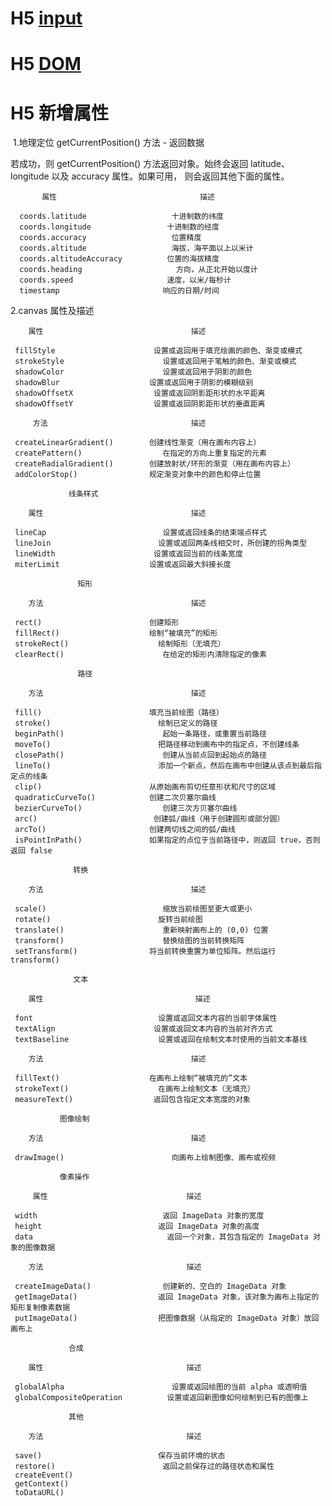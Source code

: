 # H5 [input](https://github.com/BellQ/H5/tree/master/input)

# H5 [DOM](https://github.com/BellQ/H5/tree/master/DOM)

# H5 新增属性
  1.地理定位
  getCurrentPosition() 方法 - 返回数据
  
  若成功，则 getCurrentPosition() 方法返回对象。始终会返回 latitude、longitude 以及 accuracy 属性。如果可用，
  则会返回其他下面的属性。
  
           属性	                             描述
  
      coords.latitude	                十进制数的纬度
      coords.longitude	               十进制数的经度
      coords.accuracy	                位置精度
      coords.altitude	                海拔，海平面以上以米计
      coords.altitudeAccuracy     	   位置的海拔精度
      coords.heading	                 方向，从正北开始以度计
      coords.speed	                   速度，以米/每秒计
      timestamp                    	  响应的日期/时间
  
 2.canvas 属性及描述
 
        属性	                               描述
   
     fillStyle	                    设置或返回用于填充绘画的颜色、渐变或模式
     strokeStyle	                  设置或返回用于笔触的颜色、渐变或模式
     shadowColor	                  设置或返回用于阴影的颜色
     shadowBlur	                   设置或返回用于阴影的模糊级别
     shadowOffsetX	                设置或返回阴影距形状的水平距离
     shadowOffsetY	                设置或返回阴影距形状的垂直距离
 
         方法	                               描述
   
     createLinearGradient()	       创建线性渐变（用在画布内容上）
     createPattern()	              在指定的方向上重复指定的元素
     createRadialGradient()	       创建放射状/环形的渐变（用在画布内容上）
     addColorStop()	               规定渐变对象中的颜色和停止位置
 
                 线条样式
                 
        属性	                               描述
   
     lineCap	                      设置或返回线条的结束端点样式
     lineJoin	                     设置或返回两条线相交时，所创建的拐角类型
     lineWidth	                    设置或返回当前的线条宽度
     miterLimit	                   设置或返回最大斜接长度
 
                   矩形
                   
        方法	                               描述
   
     rect()	                       创建矩形
     fillRect()	                   绘制“被填充”的矩形
     strokeRect()	                 绘制矩形（无填充）
     clearRect()	                  在给定的矩形内清除指定的像素
 
                   路径
                    
        方法	                               描述
   
     fill()	                       填充当前绘图（路径）
     stroke()	                     绘制已定义的路径
     beginPath()	                  起始一条路径，或重置当前路径
     moveTo()	                     把路径移动到画布中的指定点，不创建线条
     closePath()	                  创建从当前点回到起始点的路径
     lineTo()	                     添加一个新点，然后在画布中创建从该点到最后指定点的线条
     clip()	                       从原始画布剪切任意形状和尺寸的区域
     quadraticCurveTo()	           创建二次贝塞尔曲线
     bezierCurveTo()	              创建三次方贝塞尔曲线
     arc()	                        创建弧/曲线（用于创建圆形或部分圆）
     arcTo()                       创建两切线之间的弧/曲线
     isPointInPath()               如果指定的点位于当前路径中，则返回 true，否则返回 false
 
                  转换
                  
        方法	                               描述
   
     scale()	                      缩放当前绘图至更大或更小
     rotate()	                     旋转当前绘图
     translate()	                  重新映射画布上的 (0,0) 位置
     transform()	                  替换绘图的当前转换矩阵
     setTransform()	               将当前转换重置为单位矩阵。然后运行 transform()
 
                  文本
                  
        属性                               	描述
   
     font	                         设置或返回文本内容的当前字体属性
     textAlign	                    设置或返回文本内容的当前对齐方式
     textBaseline	                 设置或返回在绘制文本时使用的当前文本基线
 
        方法	                               描述
   
     fillText()	                   在画布上绘制“被填充的”文本
     strokeText()	                 在画布上绘制文本（无填充）
     measureText()	                返回包含指定文本宽度的对象
 
               图像绘制
               
        方法	                               描述
   
     drawImage()	                    向画布上绘制图像、画布或视频
 
               像素操作
               
         属性	                              描述
    
     width	                          返回 ImageData 对象的宽度
     height	                         返回 ImageData 对象的高度
     data	                           返回一个对象，其包含指定的 ImageData 对象的图像数据
 
        方法	                              描述
    
     createImageData()	              创建新的、空白的 ImageData 对象
     getImageData()	                 返回 ImageData 对象，该对象为画布上指定的矩形复制像素数据
     putImageData()	                 把图像数据（从指定的 ImageData 对象）放回画布上
 
                 合成
                
        属性	                              描述

     globalAlpha	                    设置或返回绘图的当前 alpha 或透明值
     globalCompositeOperation	       设置或返回新图像如何绘制到已有的图像上
 
                 其他
                
        方法	                              描述
    
     save()	                         保存当前环境的状态
     restore()	                      返回之前保存过的路径状态和属性
     createEvent()	 
     getContext()	 
     toDataURL()	
